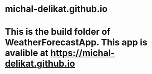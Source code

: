 # michal-delikat.github.io

# This is the build folder of WeatherForecastApp. This app is avalible at https://michal-delikat.github.io
